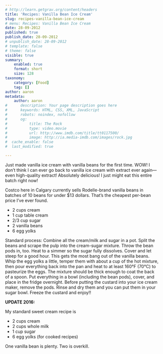 ```yaml
---
# http://learn.getgrav.org/content/headers
title: 'Recipes: Vanilla Bean Ice Cream'
slug: recipes-vanilla-bean-ice-cream
# menu: Recipes: Vanilla Bean Ice Cream
date: 28-09-2012
published: true
publish_date: 28-09-2012
# unpublish_date: 28-09-2012
# template: false
# theme: false
visible: true
summary:
    enabled: true
    format: short
    size: 128
taxonomy:
    category: [Food]
    tag: []
author: aaron
metadata:
    author: aaron
#      description: Your page description goes here
#      keywords: HTML, CSS, XML, JavaScript
#      robots: noindex, nofollow
#      og:
#          title: The Rock
#          type: video.movie
#          url: http://www.imdb.com/title/tt0117500/
#          image: http://ia.media-imdb.com/images/rock.jpg
#  cache_enable: false
#  last_modified: true

---
```


Just made vanilla ice cream with vanilla beans for the first time. WOW! I don’t think I can ever go back to vanilla ice cream with extract ever again—even high-quality extract! Absolutely delicious! I just might eat this entire batch right now!

Costco here in Calgary currently sells Rodelle-brand vanilla beans in batches of 10 beans for under $13 dollars. That’s the cheapest per-bean price I’ve ever found.

- 2 cups cream
- 1 cup table cream
- 2/3 cup sugar
- 2 vanilla beans
- 6 egg yolks

Standard process: Combine all the cream/milk and sugar in a pot. Split the beans and scrape the pulp into the cream-sugar mixture. Throw the bean pods in, too. Heat to a simmer so the sugar fully dissolves. Cover and let steep for a good hour. This gets the most bang out of the vanilla beans. Whip the egg yolks a little, temper them with about a cup of the hot mixture, then pour everything back into the pan and heat to at least 160°F (70°C) to pasteurize the eggs. The mixture should be thick enough to coat the back of a spoon. Put everything in a bowl (including the bean pods), cover, and place in the fridge overnight. Before putting the custard into your ice cream maker, remove the pods. Rinse and dry them and you can put them in your sugar bowl. Freeze the custard and enjoy!!

**UPDATE 2016:** 

My standard sweet cream recipe is

- 2 cups cream
- 2 cups whole milk
- 1 cup sugar
- 6 egg yolks (for cooked recipes)

One vanilla bean is plenty. Two is overkill.
